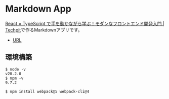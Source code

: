 # Markdown App

[React × TypeScript で手を動かながら学ぶ！モダンなフロントエンド開発入門 | Techpit](https://www.techpit.jp/courses/111)で作るMarkdownアプリです。

* [URL](https://okuzawats.github.io/markdownapp/)

## 環境構築

```console
$ node -v
v20.2.0
$ npm -v
9.7.2
```

```console
$ npm install webpack@5 webpack-cli@4
```
